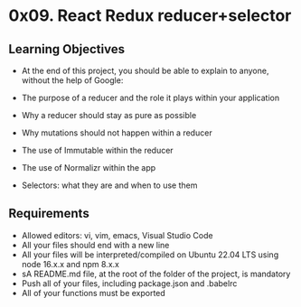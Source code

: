 # 0x09. React Redux reducer+selector
## Learning Objectives
* At the end of this project, you should be able to explain to anyone, without the help of Google:

* The purpose of a reducer and the role it plays within your application
* Why a reducer should stay as pure as possible
* Why mutations should not happen within a reducer
* The use of Immutable within the reducer
* The use of Normalizr within the app
* Selectors: what they are and when to use them
## Requirements
* Allowed editors: vi, vim, emacs, Visual Studio Code
* All your files should end with a new line
* All your files will be interpreted/compiled on Ubuntu 22.04 LTS using node 16.x.x and npm 8.x.x
* sA README.md file, at the root of the folder of the project, is mandatory
* Push all of your files, including package.json and .babelrc
* All of your functions must be exported